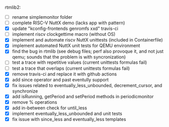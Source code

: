 rtmlib2:
- [ ] rename simplemonitor folder
- [ ] complete RISC-V NuttX demo (lacks app with pattern)
- [x] update "kconfig-frontends genromfs xxd" travis-ci
- [ ] implement riscv clockgettime macro (without OS)
- [x] implement and automate riscv NuttX unittests (included in Containerfile)
- [x] implement automated NuttX unit tests for QEMU environment
- [x] find the bug in rtmlib (see debug files; perf also provoque it, and not just qemu; sounds that the problem is with syncronization)
- [ ] test a trace with repetitive values (current unittests formulas fail)
- [ ] test a trace that overlaps (current unittests formulas fail)
- [x] remove travis-ci and replace it with github actions
- [x] add since operator and past eventully support
- [x] fix issues related to eventually_less_unbounded, decrement_cursor, and synchronize
- [x] add isRunning, getPeriod and setPeriod methods in periodicmonitor
- [x] remove % operations
- [x] add in-between check for until_less
- [x] implement eventually_less_unbounded and unit tests
- [x] fix issue with since_less and eventually_less templates
